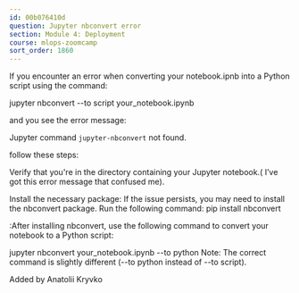 ```yaml
---
id: 00b076410d
question: Jupyter nbconvert error
section: Module 4: Deployment
course: mlops-zoomcamp
sort_order: 1860
---
```


If you encounter an error when converting your notebook.ipnb into a Python script using the command:

jupyter nbconvert --to script your_notebook.ipynb

and you see the error message:

Jupyter command `jupyter-nbconvert` not found.

follow these steps:

Verify that you're in the directory containing your Jupyter notebook.( I’ve got this error message that confused me).

Install the necessary package: If the issue persists, you may need to install the nbconvert package. Run the following command:
pip install nbconvert

:After installing nbconvert, use the following command to convert your notebook to a Python script:

jupyter nbconvert your_notebook.ipynb --to python
Note: The correct command is slightly different (--to python instead of --to script).

Added by Anatolii Kryvko

